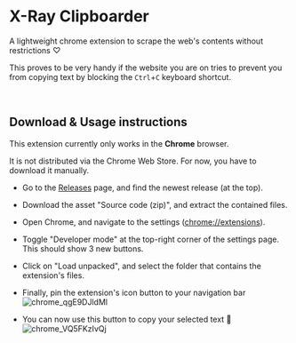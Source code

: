 # X-Ray Clipboarder
A lightweight chrome extension to scrape the web's contents without restrictions ♡

This proves to be very handy if the website you are on tries to prevent you from copying text by blocking the `Ctrl`+`C` keyboard shortcut.

<br>

## Download & Usage instructions
This extension currently only works in the **Chrome** browser.

It is not distributed via the Chrome Web Store. For now, you have to download it manually.

+ Go to the [Releases](https://github.com/pitizzzle/xray-clipboarder/releases) page, and find the newest release (at the top).

+ Download the asset "Source code (zip)", and extract the contained files.

+ Open Chrome, and navigate to the settings ([chrome://extensions](chrome://extensions/)).

+ Toggle "Developer mode" at the top-right corner of the settings page. This should show 3 new buttons.

+ Click on "Load unpacked", and select the folder that contains the extension's files.

+ Finally, pin the extension's icon button to your navigation bar ![chrome_qgE9DJldMl](https://user-images.githubusercontent.com/36761687/135914676-1cd7fbe4-e33f-4a4b-8b47-1525c386f032.png)

+ You can now use this button to copy your selected text :tada: ![chrome_VQ5FKzIvQj](https://user-images.githubusercontent.com/36761687/135915327-a67efa86-17bf-40d0-882c-16f28084ee60.png)
